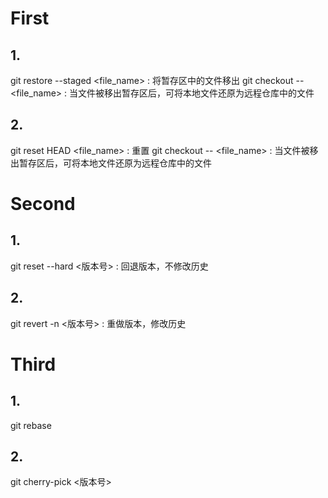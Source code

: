 # First
## 1.
git restore --staged <file_name> : 将暂存区中的文件移出
git checkout -- <file_name> : 当文件被移出暂存区后，可将本地文件还原为远程仓库中的文件

## 2.
git reset HEAD <file_name> : 重置
git checkout -- <file_name> : 当文件被移出暂存区后，可将本地文件还原为远程仓库中的文件

# Second
## 1.
git reset --hard <版本号> : 回退版本，不修改历史

## 2.
git revert -n <版本号> : 重做版本，修改历史

# Third
## 1.
git rebase <branch>

## 2.
git cherry-pick <版本号>

